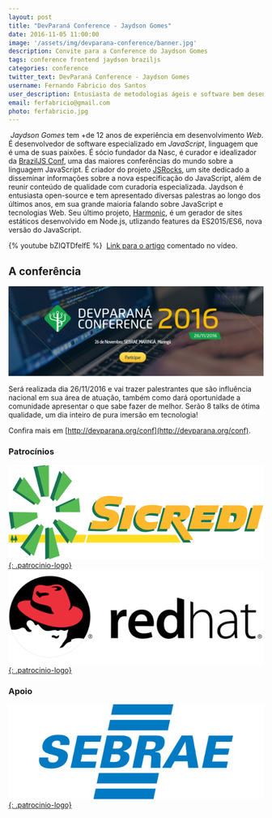 ```yaml
---
layout: post
title: "DevParaná Conference - Jaydson Gomes"
date: 2016-11-05 11:00:00
image: '/assets/img/devparana-conference/banner.jpg'
description: Convite para a Conference do Jaydson Gomes
tags: conference frontend jaydson braziljs
categories: conference
twitter_text: DevParaná Conference - Jaydson Gomes
username: Fernando Fabricio dos Santos
user_description: Entusiasta de metodologias ágeis e software bem desenvolvido!
email: ferfabricio@gmail.com
photo: ferfabricio.jpg
---
```

​
*Jaydson Gomes* tem +de 12 anos de experiência em desenvolvimento *Web*.
​É desenvolvedor de software especializado em *JavaScript*, linguagem que é uma de suas paixões.
​É sócio fundador da Nasc, é curador e idealizador da [​BrazilJS Conf](http://braziljs.com.br/), uma das maiores conferências do mundo sobre a linguagem JavaScript.
É criador do ​projeto [JSRocks](http://jsrocks.org/), um site dedicado a disseminar informações sobre a nova especificação do JavaScript, além de reunir conteúdo de qualidade com curadoria especializada.
​Jaydson é entusiasta open-source e tem apresentado diversas palestras ao longo dos últimos anos, em sua grande maioria falando sobre JavaScript e tecnologias Web.
Seu último projeto, [​Harmonic​](https://github.com/JSRocksHQ/harmonic), é um gerador de sites estáticos desenvolvido em ​Node.js, utlizando features da ES2015/ES6, nova versão do JavaScript.

{% youtube bZIQTDfelfE %}
​
[Link para o artigo](https://jaydson.com/como-e-ser-um-bom-desenvolvedor-em-2016/) comentado no vídeo.

## A conferência
[![DevParaná Conference 2016](/assets/img/posts/devparana-conference/banner.png)](http://devparana.org/conf)

Será realizada dia 26/11/2016 e vai trazer palestrantes que são influência nacional em sua área de atuação, também como dará oportunidade a comunidade apresentar o que sabe fazer de melhor.
Serão 8 talks de ótima qualidade, um dia inteiro de pura imersão em tecnologia!

Confira mais em [http://devparana.org/conf](http://devparana.org/conf).

### Patrocínios
[![Sicredi](/assets/img/posts/devparana-conference/sicredi.png){: .patrocinio-logo}](https://www.sicredi.com.br)
[![RedHat](/assets/img/posts/devparana-conference/redhat.png){: .patrocinio-logo}](https://www.redhat.com)

### Apoio
[![Sebrae](/assets/img/posts/devparana-conference/sebrae.png){: .patrocinio-logo}](http://www.sebraepr.com.br/)